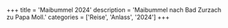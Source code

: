 +++
title = 'Maibummel 2024'
description = 'Maibummel nach Bad Zurzach zu Papa Moll.'
categories = ['Reise', 'Anlass', '2024']
+++